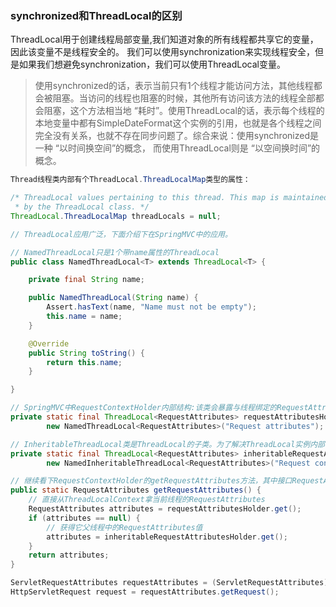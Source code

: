 ### synchronized和ThreadLocal的区别

ThreadLocal用于创建线程局部变量,我们知道对象的所有线程都共享它的变量，因此该变量不是线程安全的。
我们可以使用synchronization来实现线程安全，但是如果我们想避免synchronization，我们可以使用ThreadLocal变量。

>使用synchronized的话，表示当前只有1个线程才能访问方法，其他线程都会被阻塞。当访问的线程也阻塞的时候，其他所有访问该方法的线程全部都会阻塞，这个方法相当地 “耗时”。使用ThreadLocal的话，表示每个线程的本地变量中都有SimpleDateFormat这个实例的引用，也就是各个线程之间完全没有关系，也就不存在同步问题了。综合来说：使用synchronized是一种 “以时间换空间”的概念， 而使用ThreadLocal则是 “以空间换时间”的概念。

```java
Thread线程类内部有个ThreadLocal.ThreadLocalMap类型的属性：

/* ThreadLocal values pertaining to this thread. This map is maintained
 * by the ThreadLocal class. */
ThreadLocal.ThreadLocalMap threadLocals = null;
```

```java
// ThreadLocal应用广泛，下面介绍下在SpringMVC中的应用。

// NamedThreadLocal只是1个带name属性的ThreadLocal
public class NamedThreadLocal<T> extends ThreadLocal<T> {

    private final String name;

    public NamedThreadLocal(String name) {
        Assert.hasText(name, "Name must not be empty");
        this.name = name;
    }

    @Override
    public String toString() {
        return this.name;
    }

}

// SpringMVC中RequestContextHolder内部结构:该类会暴露与线程绑定的RequestAttributes对象
private static final ThreadLocal<RequestAttributes> requestAttributesHolder =
        new NamedThreadLocal<RequestAttributes>("Request attributes");

// InheritableThreadLocal类是ThreadLocal的子类。为了解决ThreadLocal实例内部每个线程都只能看到自己的私有值，所以InheritableThreadLocal允许一个线程创建的所有子线程访问其父线程的值
private static final ThreadLocal<RequestAttributes> inheritableRequestAttributesHolder =
        new NamedInheritableThreadLocal<RequestAttributes>("Request context");

// 继续看下RequestContextHolder的getRequestAttributes方法，其中接口RequestAttributes是对请求request的封装：
public static RequestAttributes getRequestAttributes() {
    // 直接从ThreadLocalContext拿当前线程的RequestAttributes
    RequestAttributes attributes = requestAttributesHolder.get();
    if (attributes == null) {
        // 获得它父线程中的RequestAttributes值
        attributes = inheritableRequestAttributesHolder.get();
    }
    return attributes;
}

ServletRequestAttributes requestAttributes = (ServletRequestAttributes)RequestContextHolder.getRequestAttributes();
HttpServletRequest request = requestAttributes.getRequest();
```